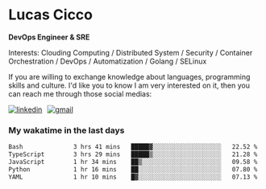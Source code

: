 # Lucas Cicco

**DevOps Engineer & SRE**

Interests: Clouding Computing / Distributed System / Security / Container Orchestration / DevOps / Automatization / Golang / SELinux

If you are willing to exchange knowledge about languages, programming skills and culture. I'd like you to know I am very interested on it, then you can reach me through those social medias:

<div style="display: flex; align-items: center; gap: 10px;">
  <a href="https://www.linkedin.com/in/lucas-vitor-de-cicco" target="_blank">
    <img
      src="https://img.shields.io/badge/-LinkedIn-%230077B5?style=for-the-badge&logo=linkedin&logoColor=white"
      alt="linkedin"
      target="_blank" 
    />
  </a>
  <a href="mailto:lucasvitorx1@gmail.com">
      <img
        src="https://img.shields.io/badge/-Gmail-%23333?style=for-the-badge&logo=gmail&logoColor=white"
        alt="gmail"
        target="_blank"
      />
  </a>
</div>

### My wakatime in the last days

<!--START_SECTION:waka-->

```txt
Bash              3 hrs 41 mins   █████▓░░░░░░░░░░░░░░░░░░░   22.52 %
TypeScript        3 hrs 29 mins   █████▒░░░░░░░░░░░░░░░░░░░   21.28 %
JavaScript        1 hr 34 mins    ██▒░░░░░░░░░░░░░░░░░░░░░░   09.58 %
Python            1 hr 16 mins    ██░░░░░░░░░░░░░░░░░░░░░░░   07.80 %
YAML              1 hr 10 mins    █▓░░░░░░░░░░░░░░░░░░░░░░░   07.13 %
```

<!--END_SECTION:waka-->
